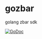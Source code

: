 # gozbar
golang zbar sdk

[![GoDoc](https://godoc.org/github.com/lvzhihao/gozbar?status.svg)](https://godoc.org/github.com/lvzhihao/gozbar)
